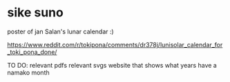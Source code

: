 # sike suno
 poster of jan Salan's lunar calendar :)

 https://www.reddit.com/r/tokipona/comments/dr378j/lunisolar_calendar_for_toki_pona_done/

TO DO:
	relevant pdfs
	relevant svgs
	website that shows what years have a namako month